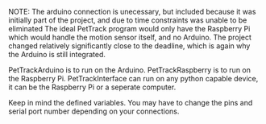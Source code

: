 NOTE: The arduino connection is unecessary, but included because it was initially part of the project, and due to time constraints was unable to be eliminated
The ideal PetTrack program would only have the Raspberry Pi which would handle the motion sensor itself, and no Arduino. 
The project changed relatively significantly close to the deadline, which is again why the Arduino is still integrated. 

PetTrackArduino is to run on the Arduino.
PetTrackRaspberry is to run on the Raspberry Pi.
PetTrackInterface can run on any python capable device, it can be the Raspberry Pi or a seperate computer. 

Keep in mind the defined variables. You may have to change the pins and serial port number depending on your connections. 
